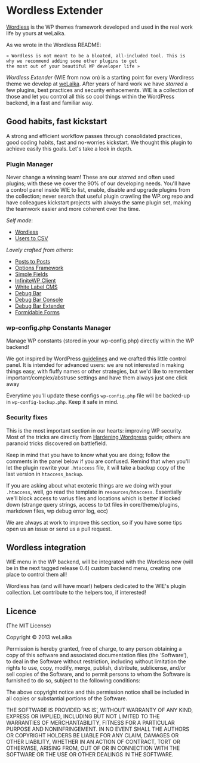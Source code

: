 # Wordless Extender

[Wordless](https://github.com/welaika/wordless) is the WP themes framework developed
and used in the real work life by yours at weLaika.

As we wrote in the Wordless README:

    « Wordless is not meant to be a bloated, all-included tool. This is why we recommend adding some other plugins to get 
    the most out of your beautiful WP developer life »

*Wordless Extender* (WlE from now on) is a starting point for every Wordlress theme
we develop at [weLaika](http://dev.welaika.com).
After years of hard work we have _starred_ a few plugins, best practices and security
enhacements. WlE is a collection of those and let you control all this so cool
things within the WordPress backend, in a fast and familiar way.

## Good habits, fast kickstart

A strong and efficient workflow passes through consolidated practices, good coding
habits, fast and no-worries kickstart. We thought this plugin to achieve easily
this goals. Let's take a look in depth.

### Plugin Manager

Never change a winning team! These are our _starred_ and often used plugins; with these
we cover the 90% of our developing needs.
You'll have a control panel inside WlE to list, enable, disable and upgrade plugins
from the collection; never search that useful plugin crawling the WP.org repo and
have colleagues kickstart projects with always the same plugin set, making the
teamwork easier and more coherent over the time.

_Self made_:

* [Wordless](http://wordpress.org/plugins/wordless/)
* [Users to CSV](http://wordpress.org/plugins/users2csv/)

_Lovely crafted from others_:

* [Posts to Posts](http://wordpress.org/plugins/posts-to-posts/)
* [Options Framework](http://wordpress.org/plugins/options-framework/)
* [Simple Fields](http://wordpress.org/plugins/simple-fields/)
* [InfiniteWP Client](http://wordpress.org/plugins/iwp-client/)
* [White Label CMS](http://wordpress.org/plugins/white-label-cms/)
* [Debug Bar](http://wordpress.org/plugins/debug-bar/)
* [Debug Bar Console](http://wordpress.org/plugins/debug-bar-console/)
* [Debug Bar Extender](http://wordpress.org/plugins/debug-bar-extender/)
* [Formidable Forms](http://wordpress.org/plugins/formidable/)

### wp-config.php Constants Manager

Manage WP constants (stored in your wp-config.php) directly within the WP backend!

We got inspired by WordPress [guidelines](http://codex.wordpress.org/Editing_wp-config.php)
and we crafted this little control panel. It is intended for advanced users: we are
not interested in making things easy, with fluffy names or other strategies, but
we'd like to remember important/complex/abstruse settings and have them always just
one click away

Everytime you'll update these configs `wp-config.php` file will be backed-up in
`wp-config-backup.php`. Keep it safe in mind.

### Security fixes

This is the most important section in our hearts: improving WP security. Most of
the tricks are directly from [Hardening Wordpress](http://codex.wordpress.org/Hardening_WordPress)
guide; others are paranoid tricks discovered on battlefield.

Keep in mind that you have to know what you are doing; follow the comments in the
panel below if you are confused. Remind that when you'll let the plugin rewrite
your `.htaccess` file, it will take a backup copy of the last version in `htaccess_backup`.

If you are asking about what exoteric things are we doing with your `.htaccess`,
well, go read the template in `resources/htaccess`. Essentially we'll block access
to varius files and locations which is better if locked down (strange query strings,
access to txt files in core/theme/plugins, markdown files, wp debug error log, ecc)

We are always at work to improve this section, so if you have some tips open us an
issue or send us a pull request.

## Wordless integration

WlE menu in the WP backend, will be integrated with the Wordless new (will be in
the next tagged release 0.4) custom backend menu, creating one place to control 
them all!

Wordless has (and will have moar!) helpers dedicated to the WlE's plugin collection.
Let contribute to the helpers too, if interested!

## Licence

(The MIT License)

Copyright © 2013 weLaika

Permission is hereby granted, free of charge, to any person obtaining a copy of this software and associated documentation files (the ‘Software’), to deal in the Software without restriction, including without limitation the rights to use, copy, modify, merge, publish, distribute, sublicense, and/or sell copies of the Software, and to permit persons to whom the Software is furnished to do so, subject to the following conditions:

The above copyright notice and this permission notice shall be included in all copies or substantial portions of the Software.

THE SOFTWARE IS PROVIDED ‘AS IS’, WITHOUT WARRANTY OF ANY KIND, EXPRESS OR IMPLIED, INCLUDING BUT NOT LIMITED TO THE WARRANTIES OF MERCHANTABILITY, FITNESS FOR A PARTICULAR PURPOSE AND NONINFRINGEMENT. IN NO EVENT SHALL THE AUTHORS OR COPYRIGHT HOLDERS BE LIABLE FOR ANY CLAIM, DAMAGES OR OTHER LIABILITY, WHETHER IN AN ACTION OF CONTRACT, TORT OR OTHERWISE, ARISING FROM, OUT OF OR IN CONNECTION WITH THE SOFTWARE OR THE USE OR OTHER DEALINGS IN THE SOFTWARE.
